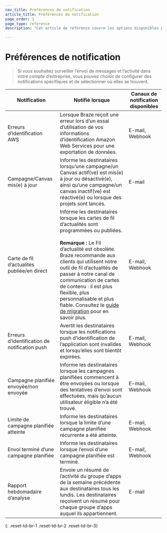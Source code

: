 ```yaml
---
nav_title: Préférences de notification
article_title: Préférences de notification
page_order: 1
page_type: reference
description: "Cet article de référence couvre les options disponibles pour surveiller l’envoi de messages et l’activité dans votre compte d’entreprise."

---
```


# Préférences de notification

> Si vous souhaitez surveiller l’envoi de messages et l’activité dans votre compte d’entreprise, vous pouvez choisir de configurer des notifications spécifiques et de sélectionner où elles se trouvent.

| Notification | Notifié lorsque | Canaux de notification disponibles |
|---|---|---|
| Erreurs d’identification AWS | Lorsque Braze reçoit une erreur lors d’un essai d’utilisation de vos informations d’identification Amazon Web Services pour une exportation de données. | E-mail, Webhook |
| Campagne/Canvas mis(e) à jour | Informe les destinataires lorsqu’une campagne/un Canvas actif(ve) est mis(e) à jour ou désactivé(e), ainsi qu’une campagne/un canvas inactif(ve) est réactivé(e) ou lorsque des projets sont lancés. | E-mail |
| Carte de fil d’actualités publiée/en direct | Informe les destinataires lorsque les cartes de fil d’actualités sont programmées ou publiées.<br><br>**Remarque :** Le Fil d’actualité est obsolète. Braze recommande aux clients qui utilisent notre outil de fil d’actualités de passer à notre canal de communication de cartes de contenu : il est plus flexible, plus personnalisable et plus fiable. Consultez le [guide de migration]({{site.baseurl}}/user_guide/message_building_by_channel/content_cards/migrating_from_news_feed/) pour en savoir plus. | E-mail, Webhook |
| Erreurs d’identification de notification push |  Avertit les destinataires lorsque les notifications push d’identification de l’application sont invalides et lorsqu’elles sont bientôt expirées. | E-mail, Webhook |
| Campagne planifiée envoyée/non envoyée | Informe les destinataires lorsque les campagnes planifiées commencent à être envoyées ou lorsque des tentatives d’envoi sont effectuées, mais qu’aucun utilisateur éligible n’a été trouvé. | E-mail, Webhook |
| Limite de campagne planifiée atteinte | Informe les destinataires lorsque la limite d’une campagne planifiée récurrente a été atteinte. | E-mail, Webhook |
|Envoi terminé d’une campagne planifiée | Informe les destinataires lorsque l’envoi d’une campagne planifiée est terminé. | E-mail, Webhook |
| Rapport hebdomadaire d’analyse | Envoie un résumé de l’activité du groupe d’apps de la semaine précédente aux destinataires tous les lundis. Les destinataires reçoivent un résumé pour chaque groupe d’apps auquel ils appartiennent. | E-mail |
{: .reset-td-br-1 .reset-td-br-2 .reset-td-br-3}
